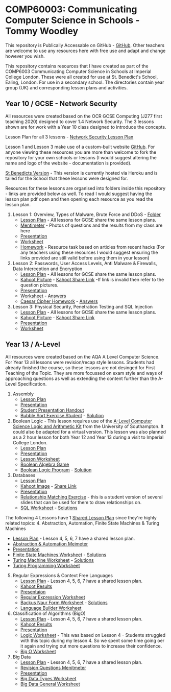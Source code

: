 # COMP60003: Communicating Computer Science in Schools - Tommy Woodley

This repository is Publically Accessable on GitHub - [GitHub](https://github.com/TommyWoodley/teaching).
Other teachers are welcome to use any resources here with free use and adapt and change however you wish.

This repository contains resources that I have created as part of the COMP6003 Communicating Computer Science in Schools at Imperial College London.
These were all created for use at St. Benedict's School, Ealing, London.
For use in a secondary school. 
The directories contain year group (UK) and corresponding lesson plans and activities.

## Year 10 / GCSE - Network Security
All resources were created based on the OCR GCSE Computing (J277 first teaching 2020) designed to cover 1.4 Network Security.
The 3 lessons shown are for work with a Year 10 class designed to introduce the concepts.

Lesson Plan for all 3 lessons - [Network Security Lesson Plan](Y10/NetworkSecurity.pdf)

Lesson 1 and Lesson 3 make use of a custom-built website [GitHub](https://github.com/TommyWoodley/broken-stbens). 
For anyone viewing these resources you are more than welcome to fork the repository for your own schools or lessons (I would suggest altering the name and logo of the website - documentation is provided).

[St Benedicts Version](https://stormy-oasis-27277.herokuapp.com) - This version is currently hosted via Heroku and is tailed for the School that these lessons were designed for.

Resources for these lessons are organised into folders inside this repository - links are provided below as well. To read I would suggest having the lesson plan pdf open and then opening each resource as you read the lesson plan.

1. Lesson 1: Overview, Types of Malware, Brute Force and DDoS - [Folder](Y10/L1)
   - [Lesson Plan](Y10/NetworkSecurity.pdf) - All lessons for GCSE share the same lesson plans.
   - [Mentimeter](Y10/L1/NetworkAttacksMenitmeter.pdf) - Photos of questions and the results from my class are here
   - [Presentation](Y10/L1/Lesson1Presentation.pptx)
   - [Worksheet](Y10/L1/Lesson1Worksheet.docx)
   - [Homework](Y10/L1/ImpactsOfAttacksHomework.docx) - Resource task based on articles from recent hacks (For any teachers using these resources I would suggest ensuring the links provided are still valid before using them in your lesson) 
2. Lesson 2: Passwords, User Access Levels, Anti Malware & Firewalls, Data Interception and Encryption
   - [Lesson Plan](Y10/NetworkSecurity.pdf) - All lessons for GCSE share the same lesson plans.
   - [Kahoot Picture](Y10/L2/L2Kahoot.png) - [Kahoot Share Link](https://create.kahoot.it/share/network-attacks/7f893d8b-95e7-445f-a193-6eadcdf48f89) -If link is invalid then refer to the question pictures.
   - [Presentation](Y10/L2/Lesson2Presentation.pptx)
   - [Worksheet](Y10/L2/L2Worksheet.pptx) - [Answers](Y10/L2/L2WorksheetAnswers.pptx)
   - [Caesar Cipher Homework](Y10/L2/CaesarCypherHomework.docx) - [Answers](Y10/L2/CaesarCypherHomework.docx)
3. Lesson 3: Physical Security, Penetration Testing and SQL Injection
   - [Lesson Plan](Y10/NetworkSecurity.pdf) - All lessons for GCSE share the same lesson plans.
   - [Kahoot Picture](Y10/L3/L3%20Kahoot.png) - [Kahoot Share Link](https://create.kahoot.it/share/network-attacks-2/7f5f1d74-8974-4437-94aa-dccd9a7021a4)
   - [Presentation](Y10/L3/Lesson3Presentation.pptx)
   - [Worksheet](Y10/L3/Lesson3Worksheet.docx)

## Year 13 / A-Level
All resources were created based on the AQA A Level Computer Science.
For Year 13 all lessons were revision/recap style lessons. 
Students had already finished the course, so these lessons are not desinged for First Teaching of the Topic.
They are more focussed on exam style and ways of approaching questions as well as extending the content further than the A-Level Specification.

1. Assembly
      - [Lesson Plan](ALevel/Assembly/AssemblyLessonPlan.pdf)
      - [Presentation](ALevel/Assembly/AssemblyPresentation.pptx)
      - [Student Presentation Handout](ALevel/Assembly/AssemblyLanguageStudentHandout.pdf)
      - [Bubble Sort Exercise Student](ALevel/Assembly/bubble_sort_blank.txt) - [Solution](ALevel/Assembly/bubble_sort_solution.txt)
2. Boolean Logic - This lesson requires use of the [A-Level Computer Science Logic and Arithmetic Kit](https://www.ecs.soton.ac.uk/outreach/kits/computer-science-logic-and-arithmetic-kit) from the University of Southampton. It could also be adapted for a virtual version. This lesson was also planned as a 2 hour lesson for both Year 12 and Year 13 during a visit to Imperial College London.
   - [Lesson Plan](ALevel/BooleanLogic/BooleanLogicLessonPlan.pdf)
   - [Presentation](ALevel/BooleanLogic/BooleanLogicPresentation.pptx)
   - [Lesson Worksheet](ALevel/BooleanLogic/BooleanLogicWorksheet.pdf)
   - [Boolean Algebra Game](ALevel/BooleanLogic/BooleanGame.pdf)
   - [Boolean Logic Program](ALevel/BooleanLogic/BooleanLogicProgram.ipynb) - [Solution](ALevel/BooleanLogic/BooleanLogicProgramSolution.ipynb)
3. Databases
   - [Lesson Plan](ALevel/Databases/DatabasesLessonPlan.pdf)
   - [Kahoot Image](ALevel/Databases/DatabasesKahoot.png) - [Share Link](https://create.kahoot.it/share/database-intro/0d0bd626-a571-4f13-b829-d387b4a78dad)
   - [Presentation](ALevel/Databases/DatabasesPresentation.pdf)
   - [Relationship Matching Exercise](ALevel/Databases/RelationshipMatching.pdf) - this is a student version of several slides that can be used for them to draw relationships on.
   - [SQL Worksheet](ALevel/Databases/SQLWorksheet.pdf) - [Solutions](ALevel/Databases/SQLSolutions.pdf)

The following 4 Lessons have 1 [Shared Lesson Plan](ALevel/FundamentalsOfComputationalThinking.pdf) since they're highly related topics:
4. Abstraction, Automation, Finite State Machines & Turing Machines
   - [Lesson Plan](ALevel/FundamentalsOfComputationalThinking.pdf) - Lesson 4, 5, 6, 7 have a shared lesson plan.
   - [Abstraction & Automation Meimeter](ALevel/FSM&TM/Abstraction&AutomationMentimeter.pdf)
   - [Presentation](ALevel/FSM&TM/FSM&TuringPresentation.pptx)
   - [Finite State Machines Worksheet](ALevel/FSM&TM/FSMQuestions.docx) - [Solutions](ALevel/FSM&TM/FSMAnswers.docx)
   - [Turing Machine Worksheet](ALevel/FSM&TM/TMQuestions.docx) - [Solutions](ALevel/FSM&TM/TMAnswers.docx)
   - [Turing Programming Worksheet](ALevel/FSM&TM/TuringProgramming.docx)
5. Regular Expressions & Context Free Languages
   - [Lesson Plan](ALevel/FundamentalsOfComputationalThinking.pdf) - Lesson 4, 5, 6, 7 have a shared lesson plan.
   - [Kahoot Results](ALevel/RegularAndContextFreeLanguages/RegularExpressionsKahootResults.xlsx)
   - [Presentaion](ALevel/RegularAndContextFreeLanguages/RE&CFLPresentation.pptx)
   - [Regular Expression Worksheet](ALevel/RegularAndContextFreeLanguages/RegularExpressionQuestions.docx)
   - [Backus Naur Form Worksheet](ALevel/RegularAndContextFreeLanguages/BackusNaurFormQuestions.docx) - [Solutions](ALevel/RegularAndContextFreeLanguages/BackusNaurFormAnswers.docx)
   - [Language Builder Worksheet](ALevel/RegularAndContextFreeLanguages/LanguageBuilder.docx)
6. Classification of Algorithms (BigO)
   - [Lesson Plan](ALevel/FundamentalsOfComputationalThinking.pdf) - Lesson 4, 5, 6, 7 have a shared lesson plan.
   - [Kahoot Results](ALevel/BigO/BigOKahoot.xlsx)
   - [Presentation](ALevel/BigO/BigOPresentation.pptx)
   - [Logic Worksheet](ALevel/BigO/LogicWorksheet.docx) - This was based on Lesson 4 - Students struggled with this topic during my lesson 4. So we spent some time going oer it again and trying out more questions to increase their confidence.
   - [Big O Worksheet](ALevel/BigO/BigOWorksheet.docx)
7. Big Data
   - [Lesson Plan](ALevel/FundamentalsOfComputationalThinking.pdf) - Lesson 4, 5, 6, 7 have a shared lesson plan.
   - [Revision Questions Menitmeter](ALevel/BigData/RevisionQuestionsMentimeter.pdf)
   - [Presentation](ALevel/BigData/BigDataPresentation.pptx)
   - [Big Data Types Worksheet](ALevel/BigData/BigDataTypes.docx)
   - [Big Data General Worksheet](ALevel/BigData/BigDataQuestions.docx)
